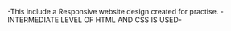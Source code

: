 -This include a Responsive website design created for practise.
-INTERMEDIATE LEVEL OF HTML AND CSS IS USED-

